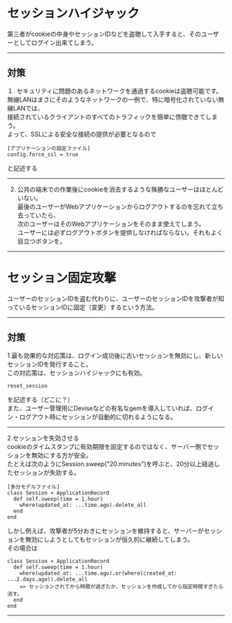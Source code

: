 # セッションハイジャック
第三者がcookieの中身やセッションIDなどを盗聴して入手すると、そのユーザーとしてログイン出来てしまう。
***

## 対策
１. セキュリティに問題のあるネットワークを通過するcookieは盗聴可能です。   
無線LANはまさにそのようなネットワークの一例で、特に暗号化されていない無線LANでは、    
接続されているクライアントのすべてのトラフィックを簡単に傍聴できてしまう。   
よって、SSLによる安全な接続の提供が必要となるので
~~~
[アプリケーションの設定ファイル]
config.force_ssl = true
~~~
と記述する
***

2. 公共の端末での作業後にcookieを消去するような殊勝なユーザーはほとんどいない。    
最後のユーザーがWebアプリケーションからログアウトするのを忘れて立ち去っていたら、    
次のユーザーはそのWebアプリケーションをそのまま使えてしまう。    
ユーザーには必ずログアウトボタンを提供しなければならない。それもよく目立つボタンを。
***

# セッション固定攻撃
ユーザーのセッションIDを盗む代わりに、ユーザーのセッションIDを攻撃者が知っているセッションIDに固定（変更）するという方法。
***

## 対策
1.最も効果的な対応策は、ログイン成功後に古いセッションを無効にし、新しいセッションIDを発行すること。    
この対応策は、セッションハイジャックにも有効。
~~~
reset_session
~~~
を記述する（どこに？）    
また、ユーザー管理用にDeviseなどの有名なgemを導入していれば、ログイン・ログアウト時にセッションが自動的に切れるようになる。
***

2.セッションを失効させる    
cookieのタイムスタンプに有効期限を設定するのではなく、サーバー側でセッションを無効にする方が安全。    
たとえば次のようにSession.sweep("20.minutes")を呼ぶと、20分以上経過したセッションが失効する。
~~~
[多分モデルファイル]
class Session < ApplicationRecord
  def self.sweep(time = 1.hour)
    where(updated_at: ...time.ago).delete_all
  end
end
~~~
しかし例えば、攻撃者が5分おきにセッションを維持すると、サーバーがセッションを無効にしようとしてもセッションが恒久的に継続してしまう。    
その場合は
~~~
class Session < ApplicationRecord
  def self.sweep(time = 1.hour)
    where(updated_at: ...time.ago).or(where(created_at: ...2.days.ago)).delete_all
    => セッションされてから時間が過ぎたか、セッションを作成してから指定時間すぎたら消す。
  end
end
~~~
***

# 
